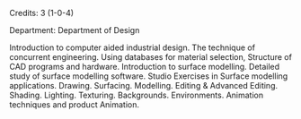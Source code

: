 Credits: 3 (1-0-4)

Department: Department of Design

Introduction to computer aided industrial design. The technique of concurrent engineering. Using databases for material selection, Structure of CAD programs and hardware. Introduction to surface modelling. Detailed study of surface modelling software. Studio Exercises in Surface modelling applications. Drawing. Surfacing. Modelling. Editing & Advanced Editing. Shading. Lighting. Texturing. Backgrounds. Environments. Animation techniques and product Animation.